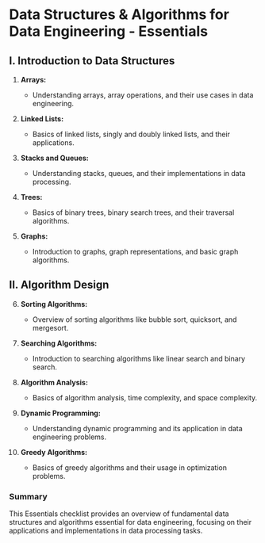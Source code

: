 # Data Structures & Algorithms for Data Engineering - Essentials

## I. Introduction to Data Structures

1. **Arrays:** 
   - Understanding arrays, array operations, and their use cases in data engineering.

2. **Linked Lists:** 
   - Basics of linked lists, singly and doubly linked lists, and their applications.

3. **Stacks and Queues:** 
   - Understanding stacks, queues, and their implementations in data processing.

4. **Trees:** 
   - Basics of binary trees, binary search trees, and their traversal algorithms.

5. **Graphs:** 
   - Introduction to graphs, graph representations, and basic graph algorithms.

## II. Algorithm Design

6. **Sorting Algorithms:** 
   - Overview of sorting algorithms like bubble sort, quicksort, and mergesort.

7. **Searching Algorithms:** 
   - Introduction to searching algorithms like linear search and binary search.

8. **Algorithm Analysis:** 
   - Basics of algorithm analysis, time complexity, and space complexity.

9. **Dynamic Programming:** 
   - Understanding dynamic programming and its application in data engineering problems.

10. **Greedy Algorithms:** 
    - Basics of greedy algorithms and their usage in optimization problems.

### Summary

This Essentials checklist provides an overview of fundamental data structures and algorithms essential for data engineering, focusing on their applications and implementations in data processing tasks.
